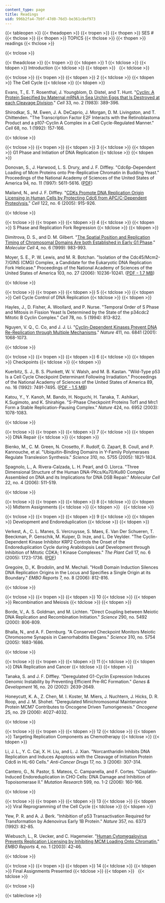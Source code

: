 ```yaml
---
content_type: page
title: Readings
uid: 996b2fa4-7b9f-47d0-76d3-be361c8ef973
---
```


{{< tableopen >}}
{{< theadopen >}}
{{< tropen >}}
{{< thopen >}}
SES #
{{< thclose >}}
{{< thopen >}}
TOPICS
{{< thclose >}}
{{< thopen >}}
readings
{{< thclose >}}

{{< trclose >}}

{{< theadclose >}}
{{< tropen >}}
{{< tdopen >}}
1
{{< tdclose >}}
{{< tdopen >}}
Introduction
{{< tdclose >}}
{{< tdopen >}}
 
{{< tdclose >}}

{{< trclose >}}
{{< tropen >}}
{{< tdopen >}}
2
{{< tdclose >}}
{{< tdopen >}}
The Cell Cycle
{{< tdclose >}}
{{< tdopen >}}


Evans, T., E. T. Rosenthal, J. Youngblom, D. Distel, and T. Hunt. "[Cyclin: A Protein Specified by Maternal mRNA in Sea Urchin Eggs that Is Destroyed at each Cleavage Division](http://www.ncbi.nlm.nih.gov/pubmed/6134587)." _Cell_ 33, no. 2 (1983): 389-396.

Shirodkar, S., M. Ewen, J. A. DeCaprio, J. Morgan, D. M. Livingston, and T. Chittenden. "The Transcription Factor E2F Interacts with the Retinoblastoma Product and a p107-Cyclin A Complex in a Cell Cycle-Regulated Manner." _Cell_ 68, no. 1 (1992): 157-166.


{{< tdclose >}}

{{< trclose >}}
{{< tropen >}}
{{< tdopen >}}
3
{{< tdclose >}}
{{< tdopen >}}
G1 Phase and Initiation of DNA Replication
{{< tdclose >}}
{{< tdopen >}}


Donovan, S., J. Harwood, L. S. Drury, and J. F. Diffley. "Cdc6p-Dependent Loading of Mcm Proteins onto Pre-Replicative Chromatin in Budding Yeast." Proceedings of the National Academy of Sciences of the United States of America 94, no. 11 (1997): 5611-5616. ([PDF](http://www.pubmedcentral.nih.gov/picrender.fcgi?artid=20826&blobtype=pdf))

Mailand, N., and J. F. Diffley. "[CDKs Promote DNA Replication Origin Licensing in Human Cells by Protecting Cdc6 from APC/C-Dependent Proteolysis.](http://www.ncbi.nlm.nih.gov/pubmed/16153703)" _Cell_ 122, no. 6 (2005): 915-926.


{{< tdclose >}}

{{< trclose >}}
{{< tropen >}}
{{< tdopen >}}
4
{{< tdclose >}}
{{< tdopen >}}
S Phase and Replication Fork Regression
{{< tdclose >}}
{{< tdopen >}}


Dimitrova, D. S., and D. M. Gilbert. "[The Spatial Position and Replication Timing of Chromosomal Domains Are both Established in Early G1 Phase](http://www.ncbi.nlm.nih.gov/pubmed/10635323)." _Molecular Cell_ 4, no. 6 (1999): 983-993.

Moyer, S. E., P. W. Lewis, and M. R. Botchan. "Isolation of the Cdc45/Mcm2-7/GINS (CMG) Complex, a Candidate for the Eukaryotic DNA Replication Fork Helicase." Proceedings of the National Academy of Sciences of the United States of America 103, no. 27 (2006): 10236-10241. ([PDF - 1.7 MB](http://www.pnas.org/cgi/reprint/103/27/10236.pdf))


{{< tdclose >}}

{{< trclose >}}
{{< tropen >}}
{{< tdopen >}}
5
{{< tdclose >}}
{{< tdopen >}}
Cell Cycle Control of DNA Replication
{{< tdclose >}}
{{< tdopen >}}


Hayles, J., D. Fisher, A. Woollard, and P. Nurse. "Temporal Order of S Phase and Mitosis in Fission Yeast Is Determined by the State of the p34cdc2 Mitotic B Cyclin Complex." _Cell_ 78, no. 5 (1994): 813-822.

Nguyen, V. Q., C. Co, and J. J. Li. "[Cyclin-Dependent Kinases Prevent DNA Re-Replication through Multiple Mechanisms](https://dx.doi.org/10.1038/35082600)." _Nature_ 411, no. 6841 (2001): 1068-1073.


{{< tdclose >}}

{{< trclose >}}
{{< tropen >}}
{{< tdopen >}}
6
{{< tdclose >}}
{{< tdopen >}}
Checkpoints
{{< tdclose >}}
{{< tdopen >}}


Kuerbitz, S. J., B. S. Plunkett, W. V. Walsh, and M. B. Kastan. "Wild-Type p53 Is a Cell Cycle Checkpoint Determinant Following Irradiation." Proceedings of the National Academy of Sciences of the United States of America 89, no. 16 (1992): 7491-7495. ([PDF - 1.5 MB](http://www.pnas.org/cgi/reprint/89/16/7491.pdf))

Katou, Y., Y. Kanoh, M. Bando, H. Noguchi, H. Tanaka, T. Ashikari, K.Sugimoto, and K. Shirahige. "S-Phase Checkpoint Proteins Tof1 and Mrc1 Form a Stable Replication-Pausing Complex." _Nature_ 424, no. 6952 (2003): 1078-1083.


{{< tdclose >}}

{{< trclose >}}
{{< tropen >}}
{{< tdopen >}}
7
{{< tdclose >}}
{{< tdopen >}}
DNA Repair
{{< tdclose >}}
{{< tdopen >}}


Bienko, M., C. M. Green, N. Crosetto, F. Rudolf, G. Zapart, B. Coull, and P. Kannouche, et al. "Ubiquitin-Binding Domains in Y-Family Polymerases Regulate Translesion Synthesis." _Science_ 310, no. 5755 (2005): 1821-1824.

Spagnolo, L., A. Rivera-Calzada, L. H. Pearl, and O. Llorca. "Three Dimensional Structure of the Human DNA-PKcs/Ku70/Ku80 Complex Assembled on DNA and its Implications for DNA DSB Repair." _Molecular Cell_ 22, no. 4 (2006): 511-519.


{{< tdclose >}}

{{< trclose >}}
{{< tropen >}}
{{< tdopen >}}
8
{{< tdclose >}}
{{< tdopen >}}
Midterm Assignments
{{< tdclose >}}
{{< tdopen >}}
 
{{< tdclose >}}

{{< trclose >}}
{{< tropen >}}
{{< tdopen >}}
9
{{< tdclose >}}
{{< tdopen >}}
Development and Endoreduplication
{{< tdclose >}}
{{< tdopen >}}


Verkest, A., C. L. Manes, S. Vercruysse, S. Maes, E. Van Der Schueren, T. Beeckman, P. Genschik, M. Kuiper, D. Inze, and L. De Veylder. "The Cyclin-Dependent Kinase Inhibitor KRP2 Controls the Onset of the Endoreduplication Cycle during Arabidopsis Leaf Development through Inhibition of Mitotic CDKA; 1 Kinase Complexes." _The Plant Cell_ 17, no. 6 (2005): 1723-1736. ([PDF](http://www.plantcell.org/cgi/reprint/17/6/1723.pdf))

Gregoire, D., K. Brodolin, and M. Mechali. "HoxB Domain Induction Silences DNA Replication Origins in the Locus and Specifies a Single Origin at its Boundary." _EMBO Reports_ 7, no. 8 (2006): 812-816.


{{< tdclose >}}

{{< trclose >}}
{{< tropen >}}
{{< tdopen >}}
10
{{< tdclose >}}
{{< tdopen >}}
Recombination and Meiosis
{{< tdclose >}}
{{< tdopen >}}


Borde, V., A. S. Goldman, and M. Lichten. "Direct Coupling between Meiotic DNA Replication and Recombination Initiation." _Science_ 290, no. 5492 (2000): 806-809.

Bhalla, N., and A. F. Dernburg. "A Conserved Checkpoint Monitors Meiotic Chromosome Synapsis in Caenorhabditis Elegans." _Science_ 310, no. 5754 (2005): 1683-1686.


{{< tdclose >}}

{{< trclose >}}
{{< tropen >}}
{{< tdopen >}}
11
{{< tdclose >}}
{{< tdopen >}}
DNA Replication and Cancer
{{< tdclose >}}
{{< tdopen >}}


Tanaka, S. and J. F. Diffley. "Deregulated G1-Cyclin Expression Induces Genomic Instability by Preventing Efficient Pre-RC Formation." _Genes & Development_ 16, no. 20 (2002): 2639-2649.

Honeycutt, K. A., Z. Chen, M. I. Koster, M. Miers, J. Nuchtern, J. Hicks, D. R. Roop, and J. M. Shohet. "Deregulated Minichromosomal Maintenance Protein MCM7 Contributes to Oncogene Driven Tumorigenesis." _Oncogene_ 25, no. 29 (2006): 4027-4032.


{{< tdclose >}}

{{< trclose >}}
{{< tropen >}}
{{< tdopen >}}
12
{{< tdclose >}}
{{< tdopen >}}
Targeting Replication Components as Chemotherapy
{{< tdclose >}}
{{< tdopen >}}


Li, J. L., Y. C. Cai, X. H. Liu, and L. J. Xian. "Norcantharidin Inhibits DNA Replication and Induces Apoptosis with the Cleavage of Initiation Protein Cdc6 in HL-60 Cells." _Anti-Cancer Drugs_ 17, no. 3 (2006): 307-314.

Cantero, G., N. Pastor, S. Mateos, C. Campanella, and F. Cortes. "Cisplatin-Induced Endoreduplication in CHO Cells: DNA Damage and Inhibition of Topoisomerase II." _Mutation Research_ 599, no. 1-2 (2006): 160-166.


{{< tdclose >}}

{{< trclose >}}
{{< tropen >}}
{{< tdopen >}}
13
{{< tdclose >}}
{{< tdopen >}}
Viral Reprogramming of the Cell Cycle
{{< tdclose >}}
{{< tdopen >}}


Yew, P. R. and A. J. Berk. "Inhibition of p53 Transactivation Required for Transformation by Adenovirus Early 1B Protein." _Nature_ 357, no. 6373 (1992): 82-85.

Wiebusch, L., R. Uecker, and C. Hagemeier. "[Human Cytomegalovirus Prevents Replication Licensing by Inhibiting MCM Loading Onto Chromatin.](http://dx.doi.org/10.1038/sj.embor.embor707)" _EMBO Reports_ 4, no. 1 (2003): 42-46.


{{< tdclose >}}

{{< trclose >}}
{{< tropen >}}
{{< tdopen >}}
14
{{< tdclose >}}
{{< tdopen >}}
Final Assignments Presented
{{< tdclose >}}
{{< tdopen >}}
 
{{< tdclose >}}

{{< trclose >}}

{{< tableclose >}}